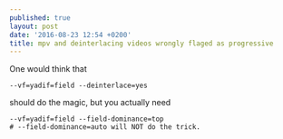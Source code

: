 ```yaml
---
published: true
layout: post
date: '2016-08-23 12:54 +0200'
title: mpv and deinterlacing videos wrongly flaged as progressive
---
```

One would think that

    --vf=yadif=field --deinterlace=yes
    
should do the magic, but you actually need

    --vf=yadif=field --field-dominance=top
    # --field-dominance=auto will NOT do the trick.    

